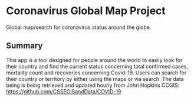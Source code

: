 # Coronavirus Global Map Project
Global map/search for coronavirus status around the globe.
## Summary
This app is a tool designed for people around the world to easily look for their country and find the current status concerning total confirmed cases, mortality count and recoveries concerning Covid-19. Users can search for their country or territory by either using the maps or via search. The data being is being retrieved and updated hourly from John Hopkins CCGIS: https://github.com/CSSEGISandData/COVID-19
